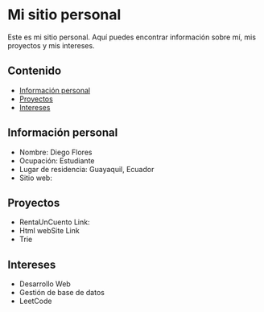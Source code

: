 # Mi sitio personal
Este es mi sitio personal. Aquí puedes encontrar información sobre mí, mis
proyectos y mis intereses.
## Contenido
* [Información personal](#información-personal)
* [Proyectos](#proyectos)
* [Intereses](#intereses)
## Información personal
* Nombre: Diego Flores
* Ocupación: Estudiante
* Lugar de residencia: Guayaquil, Ecuador
* Sitio web: 
## Proyectos
* RentaUnCuento Link:
* Html webSite Link
* Trie
## Intereses
* Desarrollo Web
* Gestión de base de datos
* LeetCode
